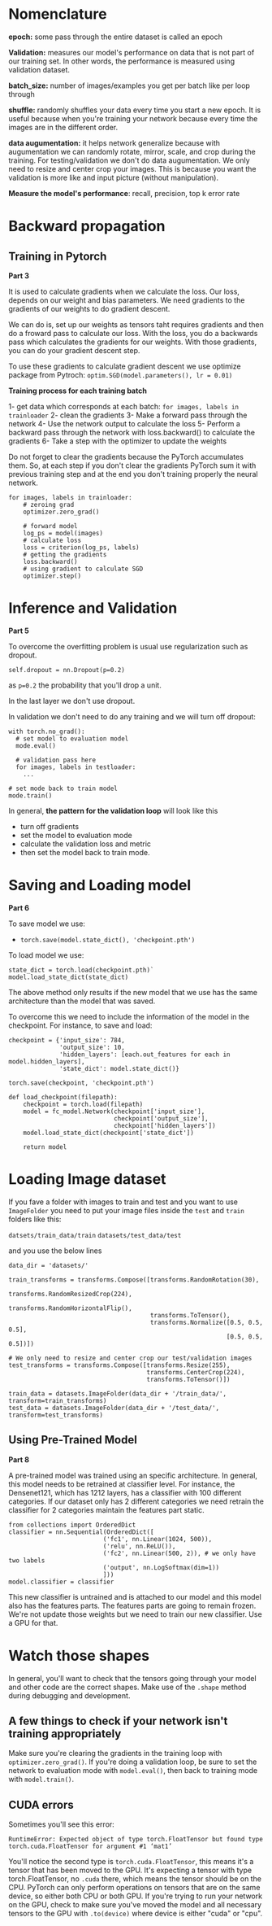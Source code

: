 # **Nomenclature**
**epoch:** some pass through the entire dataset is called an epoch

**Validation:** measures our model's performance on data that is not part of our training set. In other words, the performance is measured using validation dataset.

**batch_size:** number of images/examples you get per batch like per loop
through

**shuffle:** randomly shuffles your data every time you start a new epoch. It is
useful because when you're training your network because every time the images are in the different order.

**data augumentation:** it helps network generalize because with augumentation
we can randomly rotate, mirror, scale, and crop during the training. For testing/validation we don't
do data augumentation. We only need to resize and center crop your images.
This is because you want the validation is more like and input picture (without manipulation).

**Measure the model's performance**: recall, precision, top k error rate

# **Backward propagation**

## **Training in Pytorch**

**Part 3**

It is used to calculate gradients when we calculate the loss. Our loss, depends on our weight and bias parameters. We need gradients to the gradients of our weights to do gradient descent.

We can do is, set up our weights as tensors taht requires gradients and then do a froward pass to calculate our loss. With the loss, you do a backwards pass which calculates the gradients for our weights. With those gradients, you can do your gradient descent step.

To use these gradients to calculate gradient descent we use optimize package from Pytroch: `optim.SGD(model.parameters(), lr = 0.01)`

**Training process for each training batch**

1- get data which corresponds at each batch: `for images, labels in trainloader`
2- clean the gradients
3- Make a forward pass through the network
4- Use the network output to calculate the loss
5- Perform a backward pass through the network with loss.backward() to calculate the gradients
6- Take a step with the optimizer to update the weights

Do not forget to clear the gradients because the PyTorch accumulates them. So, at each step if you don't clear the gradients PyTorch sum it with previous training step and at the end you don't training properly the neural network.

```
for images, labels in trainloader:
    # zeroing grad
    optimizer.zero_grad()

    # forward model
    log_ps = model(images)
    # calculate loss
    loss = criterion(log_ps, labels)
    # getting the gradients
    loss.backward()
    # using gradient to calculate SGD
    optimizer.step()
```

# **Inference and Validation**
**Part 5**

To overcome the overfitting problem is usual use regularization such as dropout.

`self.dropout = nn.Dropout(p=0.2)`

as `p=0.2` the probability that you'll drop a unit.

In the last layer we don't use dropout.



In validation we don't need to do any training and we will turn off dropout:

```
with torch.no_grad():
  # set model to evaluation model
  mode.eval()

  # validation pass here
  for images, labels in testloader:
    ...

# set mode back to train model
mode.train()
```

In general, **the pattern for the validation loop** will look like this
- turn off gradients
- set the model to evaluation mode
- calculate the validation loss and metric
- then set the model back to train mode.


# **Saving and Loading model**
**Part 6**

To save model we use:
- `torch.save(model.state_dict(), 'checkpoint.pth')`

To load model we use:
```
state_dict = torch.load(checkpoint.pth)`
model.load_state_dict(state_dict)
```

The above method only results if the new model that we use has the same
architecture than the model that was saved.

To overcome this we need to include the information of the model in the
checkpoint. For instance, to save and load:

```
checkpoint = {'input_size': 784,
              'output_size': 10,
              'hidden_layers': [each.out_features for each in model.hidden_layers],
              'state_dict': model.state_dict()}

torch.save(checkpoint, 'checkpoint.pth')

def load_checkpoint(filepath):
    checkpoint = torch.load(filepath)
    model = fc_model.Network(checkpoint['input_size'],
                             checkpoint['output_size'],
                             checkpoint['hidden_layers'])
    model.load_state_dict(checkpoint['state_dict'])

    return model
```

# **Loading Image dataset**

If you fave a folder with images to train and test and you want to use `ImageFolder`
you need to put your image files inside the `test` and `train` folders like this:

`datsets/train_data/train`
`datasets/test_data/test`

and you use the below lines
```
data_dir = 'datasets/'

train_transforms = transforms.Compose([transforms.RandomRotation(30),
                                       transforms.RandomResizedCrop(224),
                                       transforms.RandomHorizontalFlip(),
                                       transforms.ToTensor(),
                                       transforms.Normalize([0.5, 0.5, 0.5],
                                                            [0.5, 0.5, 0.5])])

# We only need to resize and center crop our test/validation images
test_transforms = transforms.Compose([transforms.Resize(255),
                                      transforms.CenterCrop(224),
                                      transforms.ToTensor()])

train_data = datasets.ImageFolder(data_dir + '/train_data/', transform=train_transforms)
test_data = datasets.ImageFolder(data_dir + '/test_data/', transform=test_transforms)
```

## **Using Pre-Trained Model**
**Part 8**

A pre-trained model was trained using an specific architecture. In general,
this model needs to be retrained at classifier level. For instance,
the Densenet121, which has 1212 layers, has a classifier with 100 different
categories. If our dataset only has 2 different categories we need retrain
the classifier for 2 categories maintain the features part static.
```
from collections import OrderedDict
classifier = nn.Sequential(OrderedDict([
                          ('fc1', nn.Linear(1024, 500)),
                          ('relu', nn.ReLU()),
                          ('fc2', nn.Linear(500, 2)), # we only have two labels
                          ('output', nn.LogSoftmax(dim=1))
                          ]))
model.classifier = classifier
```

This new classifier is untrained and is attached to our model and this model also has the features parts. The features parts are going to remain frozen. We're not
update those weights but we need to train our new classifier. Use a GPU for that.

# Watch those shapes
In general, you'll want to check that the tensors going through your model and other code are the correct shapes. Make use of the `.shape` method during debugging and development.

## A few things to check if your network isn't training appropriately
Make sure you're clearing the gradients in the training loop with `optimizer.zero_grad()`. If you're doing a validation loop, be sure to set the network to evaluation mode with `model.eval()`, then back to training mode with `model.train()`.

## CUDA errors
Sometimes you'll see this error:

`RuntimeError: Expected object of type torch.FloatTensor but found type torch.cuda.FloatTensor for argument #1 ‘mat1’`

You'll notice the second type is `torch.cuda.FloatTensor`, this means it's a tensor that has been moved to the GPU. It's expecting a tensor with type torch.FloatTensor, no `.cuda` there, which means the tensor should be on the CPU. PyTorch can only perform operations on tensors that are on the same device, so either both CPU or both GPU. If you're trying to run your network on the GPU, check to make sure you've moved the model and all necessary tensors to the GPU with `.to(device)` where device is either "cuda" or "cpu".
